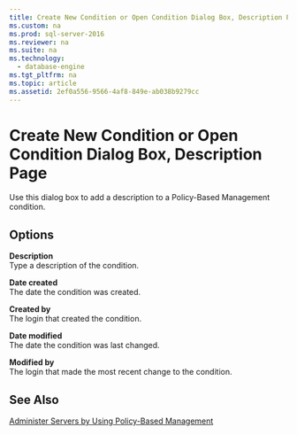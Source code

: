 ```yaml
---
title: Create New Condition or Open Condition Dialog Box, Description Page
ms.custom: na
ms.prod: sql-server-2016
ms.reviewer: na
ms.suite: na
ms.technology: 
  - database-engine
ms.tgt_pltfrm: na
ms.topic: article
ms.assetid: 2ef0a556-9566-4af8-849e-ab038b9279cc
---
```

# Create New Condition or Open Condition Dialog Box, Description Page
  Use this dialog box to add a description to a Policy-Based Management condition.  
  
## Options  
 **Description**  
 Type a description of the condition.  
  
 **Date created**  
 The date the condition was created.  
  
 **Created by**  
 The login that created the condition.  
  
 **Date modified**  
 The date the condition was last changed.  
  
 **Modified by**  
 The login that made the most recent change to the condition.  
  
## See Also  
 [Administer Servers by Using Policy-Based Management](../../Topics/TopicNameNotContainA/Administer-Servers-by-Using-Policy-Based-Management.md)  
  
  